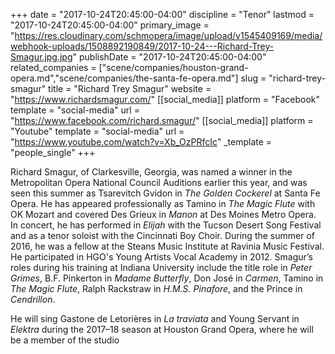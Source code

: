 +++
date = "2017-10-24T20:45:00-04:00"
discipline = "Tenor"
lastmod = "2017-10-24T20:45:00-04:00"
primary_image = "https://res.cloudinary.com/schmopera/image/upload/v1545409169/media/webhook-uploads/1508892190849/2017-10-24---Richard-Trey-Smagur.jpg.jpg"
publishDate = "2017-10-24T20:45:00-04:00"
related_companies = ["scene/companies/houston-grand-opera.md","scene/companies/the-santa-fe-opera.md"]
slug = "richard-trey-smagur"
title = "Richard Trey Smagur"
website = "https://www.richardsmagur.com/"
[[social_media]]
platform = "Facebook"
template = "social-media"
url = "https://www.facebook.com/richard.smagur/"
[[social_media]]
platform = "Youtube"
template = "social-media"
url = "https://www.youtube.com/watch?v=Xb_OzPRfcIc"
_template = "people_single"
+++

Richard Smagur, of Clarkesville, Georgia, was named a winner in the
Metropolitan Opera National Council Auditions earlier this year, and was
seen this summer as Tsarevitch Gvidon in *The Golden Cockerel* at Santa Fe Opera. He has appeared professionally as Tamino in *The Magic Flute* with OK Mozart and covered Des Grieux in *Manon* at Des Moines Metro Opera. In concert, he has performed in *Elijah* with the Tucson Desert Song Festival and as a tenor soloist with the Cincinnati Boy Choir. During the summer of 2016, he was a fellow at the Steans Music Institute at Ravinia Music Festival. He participated in HGO's Young Artists Vocal Academy in 2012. Smagur’s roles during his training at Indiana University include the title role in *Peter Grimes*, B.F. Pinkerton in *Madame Butterfly*, Don José in *Carmen*, Tamino in *The Magic Flute*, Ralph Rackstraw in *H.M.S. Pinafore*, and the Prince in *Cendrillon*.

He will sing Gastone de Letorières in *La traviata* and Young Servant in *Elektra* during the 2017–18 season at Houston Grand Opera, where he will be a member of the studio
